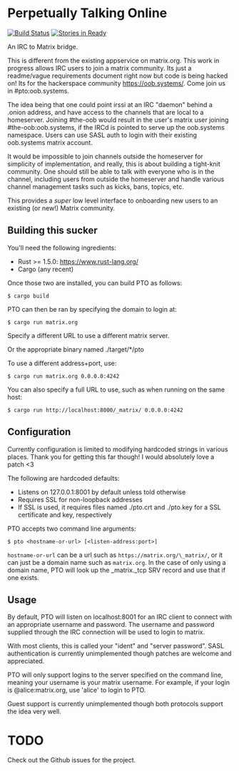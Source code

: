 # Perpetually Talking Online

[![Build Status](https://travis-ci.org/tdfischer/pto.svg?branch=master)](https://travis-ci.org/tdfischer/pto)
[![Stories in Ready](https://badge.waffle.io/tdfischer/pto.png?label=ready&title=Ready)](https://waffle.io/tdfischer/pto)

An IRC to Matrix bridge.

This is different from the existing appservice on matrix.org. This work in
progress allows IRC users to join a matrix community. Its just a readme/vague
requirements document right now but code is being hacked on! Its for the
hackerspace community https://oob.systems/. Come join us in
#pto:oob.systems.

The idea being that one could point irssi at an IRC "daemon" behind a .onion
address, and have access to the channels that are local to a homeserver. Joining
\#the-oob would result in the user's matrix user joining \#the-oob:oob.systems, if
the IRCd is pointed to serve up the oob.systems namespace. Users can use SASL
auth to login with their existing oob.systems matrix account.

It would be impossible to join channels outside the homeserver for simplicity of
implementation, and really, this is about building a tight-knit community. One
should still be able to talk with everyone who is in the channel, including
users from outside the homeserver and handle various channel management tasks
such as kicks, bans, topics, etc.

This provides a *super* low level interface to onboarding new users to an
existing (or new!) Matrix community.

## Building this sucker

You'll need the following ingredients: 

- Rust >= 1.5.0: https://www.rust-lang.org/
- Cargo (any recent)

Once those two are installed, you can build PTO as follows:

  ``$ cargo build``

PTO can then be ran by specifying the domain to login at:

  ``$ cargo run matrix.org``

Specify a different URL to use a different matrix server.

Or the appropriate binary named ./target/\*/pto

To use a different address+port, use:

  ``$ cargo run matrix.org 0.0.0.0:4242``

You can also specify a full URL to use, such as when running on the same host:

  ``$ cargo run http://localhost:8000/_matrix/ 0.0.0.0:4242``

## Configuration

Currently configuration is limited to modifying hardcoded strings in various
places. Thank you for getting this far though! I would absolutely love a patch
<3

The following are hardcoded defaults:

- Listens on 127.0.0.1:8001 by default unless told otherwise
- Requires SSL for non-loopback addresses
- If SSL is used, it requires files named ./pto.crt and ./pto.key for a SSL
  certificate and key, respectively

PTO accepts two command line arguments:

  ``$ pto <hostname-or-url> [<listen-address:port>]``

``hostname-or-url`` can be a url such as ``https://matrix.org/\_matrix/``, or it can
just be a domain name such as ``matrix.org``. In the case of only using a domain
name, PTO will look up the \_matrix.\_tcp SRV record and use that if one exists.

## Usage

By default, PTO will listen on localhost:8001 for an IRC client to connect with
an appropriate username and password. The username and password supplied through
the IRC connection will be used to login to matrix.

With most clients, this is called your "ident" and "server password". SASL
authentication is currently unimplemented though patches are welcome and
appreciated.

PTO will only support logins to the server specified on the command line,
meaning your username is your matrix username. For example, if your login is
@alice:matrix.org, use 'alice' to login to PTO.

Guest support is currently unimplemented though both protocols support the idea
very well.

# TODO

Check out the Github issues for the project.
